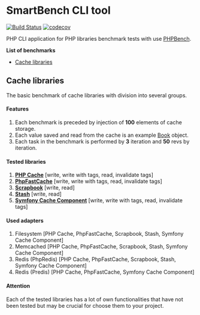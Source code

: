 # SmartBench CLI tool
[![Build Status](https://travis-ci.com/pawel-brzezinski/smart-bench-cli.svg?branch=master)](https://travis-ci.com/pawel-brzezinski/smart-bench-cli) [![codecov](https://codecov.io/gh/pawel-brzezinski/smart-bench-cli/branch/master/graph/badge.svg)](https://codecov.io/gh/pawel-brzezinski/smart-bench-cli)

PHP CLI application for PHP libraries benchmark tests with use [PHPBench](https://phpbench.readthedocs.io).

**List of benchmarks**
* [Cache libraries](#cache-libraries)

## Cache libraries
The basic benchmark of cache libraries with division into several groups.

#### Features
1. Each benchmark is preceded by injection of **100** elements of cache storage.
2. Each value saved and read from the cache is an example [Book](src/Model/Book.php) object.
3. Each task in the benchmark is performed by **3** iteration and **50** revs by iteration.

#### Tested libraries
1. **[PHP Cache](https://www.php-cache.com/)** [write, write with tags, read, invalidate tags]
2. **[PhpFastCache](https://www.phpfastcache.com/)** [write, write with tags, read, invalidate tags]
3. **[Scrapbook](https://www.scrapbook.cash/)** [write, read]
4. **[Stash](https://www.stashphp.com/)** [write, read]
5. **[Symfony Cache Component](https://github.com/symfony/cache)** [write, write with tags, read, invalidate tags]

#### Used adapters
1. Filesystem [PHP Cache, PhpFastCache, Scrapbook, Stash, Symfony Cache Component]
2. Memcached [PHP Cache, PhpFastCache, Scrapbook, Stash, Symfony Cache Component]
3. Redis (PhpRedis) [PHP Cache, PhpFastCache, Scrapbook, Stash, Symfony Cache Component]
4. Redis (Predis) [PHP Cache, PhpFastCache, Symfony Cache Component]

#### Attention
Each of the tested libraries has a lot of own functionalities that have not been tested but may be crucial for choose them to your project.
